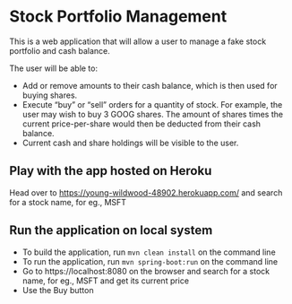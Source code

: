 # Stock Portfolio Management

This is a web application that will allow a user to manage a fake stock portfolio and cash balance.

The user will be able to:

- Add or remove amounts to their cash balance, which is then used for buying shares.
- Execute “buy” or “sell” orders for a quantity of stock. For example, the user may wish to buy 3 GOOG shares. The amount of shares times the current price-per-share would then be deducted from their cash balance.
- Current cash and share holdings will be visible to the user.

## Play with the app hosted on Heroku
Head over to https://young-wildwood-48902.herokuapp.com/ and search for a stock name, for eg., MSFT

## Run the application on local system
- To build the application, run `mvn clean install` on the command line
- To run the application, run `mvn spring-boot:run` on the command line
- Go to https://localhost:8080 on the browser and search for a stock name, for eg., MSFT and get its current price
- Use the Buy button
